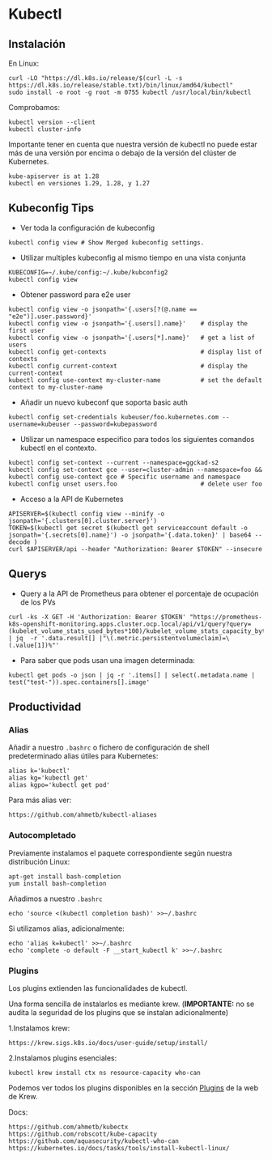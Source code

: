 # Kubectl

## Instalación
En Linux:
```shell
curl -LO "https://dl.k8s.io/release/$(curl -L -s https://dl.k8s.io/release/stable.txt)/bin/linux/amd64/kubectl"
sudo install -o root -g root -m 0755 kubectl /usr/local/bin/kubectl
```

Comprobamos:
```shell
kubectl version --client
kubectl cluster-info
```

Importante tener en cuenta que nuestra versión de kubectl no puede estar más de una versión por encima o debajo de la versión del clúster de Kubernetes.

	kube-apiserver is at 1.28
	kubectl en versiones 1.29, 1.28, y 1.27

## Kubeconfig Tips
- Ver toda la configuración de kubeconfig
```shell
kubectl config view # Show Merged kubeconfig settings.
```

- Utilizar multiples kubeconfig al mismo tiempo en una vista conjunta
```shell
KUBECONFIG=~/.kube/config:~/.kube/kubconfig2 
kubectl config view
```

- Obtener password para e2e user
```shell
kubectl config view -o jsonpath='{.users[?(@.name == "e2e")].user.password}'
kubectl config view -o jsonpath='{.users[].name}'    # display the first user
kubectl config view -o jsonpath='{.users[*].name}'   # get a list of users
kubectl config get-contexts                          # display list of contexts 
kubectl config current-context                       # display the current-context
kubectl config use-context my-cluster-name           # set the default context to my-cluster-name
```

- Añadir un nuevo kubeconf que soporta basic auth
```shell
kubectl config set-credentials kubeuser/foo.kubernetes.com --username=kubeuser --password=kubepassword
```
- Utilizar un namespace especifico para todos los siguientes comandos kubectl en el contexto.
```shell
kubectl config set-context --current --namespace=ggckad-s2
kubectl config set-context gce --user=cluster-admin --namespace=foo && kubectl config use-context gce # Specific username and namespace
kubectl config unset users.foo                       # delete user foo
```

- Acceso a la API de Kubernetes
```shell
APISERVER=$(kubectl config view --minify -o jsonpath='{.clusters[0].cluster.server}')
TOKEN=$(kubectl get secret $(kubectl get serviceaccount default -o jsonpath='{.secrets[0].name}') -o jsonpath='{.data.token}' | base64 --decode )
curl $APISERVER/api --header "Authorization: Bearer $TOKEN" --insecure
```

## Querys

- Query a la API de Prometheus para obtener el porcentaje de ocupación de los PVs
```shell
curl -ks -X GET -H 'Authorization: Bearer $TOKEN' "https://prometheus-k8s-openshift-monitoring.apps.cluster.ocp.local/api/v1/query?query=(kubelet_volume_stats_used_bytes*100)/kubelet_volume_stats_capacity_bytes" | jq  -r '.data.result[] |"\(.metric.persistentvolumeclaim)=\(.value[1])%"'
```

- Para saber que pods usan una imagen determinada:
```shell
kubectl get pods -o json | jq -r '.items[] | select(.metadata.name | test("test-")).spec.containers[].image'
```

## Productividad
### Alias
Añadir a nuestro `.bashrc` o fichero de configuración de shell predeterminado alias útiles para Kubernetes:

	alias k='kubectl'
	alias kg='kubectl get'
	alias kgpo='kubectl get pod'

Para más alias ver: 

	https://github.com/ahmetb/kubectl-aliases

### Autocompletado

Previamente instalamos el paquete correspondiente según nuestra distribución Linux:

	apt-get install bash-completion 
	yum install bash-completion

Añadimos a nuestro `.bashrc`

	echo 'source <(kubectl completion bash)' >>~/.bashrc

Si utilizamos alias, adicionalmente:

	echo 'alias k=kubectl' >>~/.bashrc
	echo 'complete -o default -F __start_kubectl k' >>~/.bashrc
 
### Plugins
Los plugins extienden las funcionalidades de kubectl.

Una forma sencilla de instalarlos es mediante krew. (**IMPORTANTE:** no se audita la seguridad de los plugins que se instalan adicionalmente)

1.Instalamos krew:

	https://krew.sigs.k8s.io/docs/user-guide/setup/install/

2.Instalamos plugins esenciales:

	kubectl krew install ctx ns resource-capacity who-can

Podemos ver todos los plugins disponibles en la sección [Plugins](https://krew.sigs.k8s.io/plugins/) de la web de Krew.

Docs:
	
	https://github.com/ahmetb/kubectx
	https://github.com/robscott/kube-capacity
 	https://github.com/aquasecurity/kubectl-who-can
  	https://kubernetes.io/docs/tasks/tools/install-kubectl-linux/

